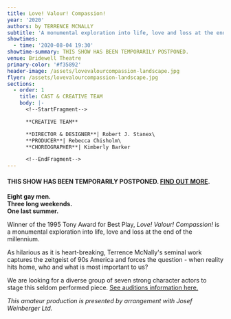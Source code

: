 ```yaml
---
title: Love! Valour! Compassion!
year: '2020'
authors: by TERRENCE MCNALLY
subtitle: 'A monumental exploration into life, love and loss at the end of the millennium'
showtimes:
  - time: '2020-08-04 19:30'
showtime-summary: THIS SHOW HAS BEEN TEMPORARILY POSTPONED.
venue: Bridewell Theatre
primary-color: '#f35892'
header-image: /assets/lovevalourcompassion-landscape.jpg
flyer: /assets/lovevalourcompassion-landscape.jpg
sections:
  - order: 1
    title: CAST & CREATIVE TEAM
    body: |-
      <!--StartFragment-->

      **CREATIVE TEAM**

      **DIRECTOR & DESIGNER**| Robert J. Stanex\
      **PRODUCER**| Rebecca Chisholm\
      **CHOREOGRAPHER**| Kimberly Barker

      <!--EndFragment-->
---
```

<!--StartFragment-->

#### **THIS SHOW HAS BEEN TEMPORARILY POSTPONED. [FIND OUT MORE](https://sedos.l3v5y.co.uk/news/2020-03-26-a-message-to-our-members-and-friends).**

**Eight gay men.**\
**Three long weekends.**\
**One last summer.**

Winner of the 1995 Tony Award for Best Play, *Love! Valour! Compassion!* is a monumental exploration into life, love and loss at the end of the millennium.

As hilarious as it is heart-breaking, Terrence McNally's seminal work captures the zeitgeist of 90s America and forces the question - when reality hits home, who and what is most important to us?

We are looking for a diverse group of seven strong character actors to stage this seldom performed piece. [See auditions information here.](https://sedos.l3v5y.co.uk/events/love-valour-compassion-auditions) 

*This amateur production is presented by arrangement with Josef Weinberger Ltd.*

<!--EndFragment-->